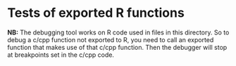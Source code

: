 # Tests of exported R functions

**NB:** The debugging tool works on R code used in files in this directory. So to debug a c/cpp function not exported to R, you need to call an exported function that makes use of that c/cpp function. Then the debugger will stop at breakpoints set in the c/cpp code.

